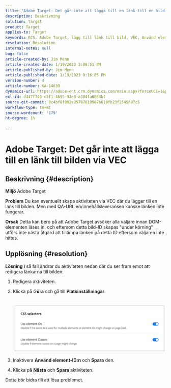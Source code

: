 ```yaml
---
title: "Adobe Target: Det går inte att lägga till en länk till en bild på en sida via VEC"
description: Beskrivning
solution: Target
product: Target
applies-to: Target
keywords: KCS, Adobe Target, lägg till länk till bild, VEC, Använd element-ID
resolution: Resolution
internal-notes: null
bug: false
article-created-by: Jim Menn
article-created-date: 1/19/2023 3:08:51 PM
article-published-by: Jim Menn
article-published-date: 1/19/2023 9:16:05 PM
version-number: 4
article-number: KA-14639
dynamics-url: https://adobe-ent.crm.dynamics.com/main.aspx?forceUCI=1&pagetype=entityrecord&etn=knowledgearticle&id=7834022c-0b98-ed11-aad1-6045bd0065f9
exl-id: d447f746-c5f1-4695-93e8-a384fa6864bf
source-git-commit: 9c4bf8f092e95707619907b610fb23f2545697c5
workflow-type: tm+mt
source-wordcount: '179'
ht-degree: 1%

---
```


# Adobe Target: Det går inte att lägga till en länk till bilden via VEC

## Beskrivning {#description}


<b>Miljö</b>
Adobe Target

<b>Problem</b>
Du kan eventuellt skapa aktiviteten via VEC där du lägger till en länk till bilden.
Men med QA-URL:en/innehållsleveransen kanske länken inte fungerar.

<b>Orsak</b>
Detta kan bero på att Adobe Target avsöker alla väljare innan DOM-elementen läses in, och eftersom detta bild-ID skapas &quot;under körning&quot; utförs inte nästa åtgärd att tillämpa länken på detta ID eftersom väljaren inte hittas.


## Upplösning {#resolution}


<b>Lösning</b>
I så fall ändrar du aktiviteten nedan där du ser fram emot att redigera länkarna till bilden:

1. Redigera aktiviteten.
2. Klicka på G<b>öra</b> och gå till <b>Platsinställningar</b>.

       ![](assets/0154a0e2-0b98-ed11-aad1-6045bd0065f9.png)






































3. Inaktivera <b>Använd element-ID:n</b> och <b>Spara</b> den.
4. Klicka på <b>Nästa</b> och <b>Spara</b> aktiviteten.


Detta bör bidra till att lösa problemet.
